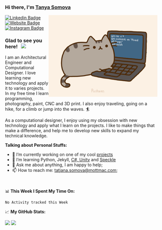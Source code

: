 ### Hi there, I'm <a href="https://gkassym.netlify.app" target="_blank">Tanya Somova</a> 
<img align="right" alt="GIF" src="images/coding_cat.gif?raw=true" height="270" />

[![Linkedin Badge](https://img.shields.io/badge/-LinkedIn-0e76a8?style=flat-square&logo=Linkedin&logoColor=white)](https://www.linkedin.com/in/tatjana-somova)
[![Website Badge](https://img.shields.io/badge/Website-3b5998?style=flat-square&logo=google-chrome&logoColor=white)](https://tatjanasomova.github.io/my_projects)
[![Instagram Badge](https://img.shields.io/badge/-Instagram-e4405f?style=flat-square&logo=Instagram&logoColor=white)](https://instagram.com/_tanya_somova)

### Glad to see you here! &nbsp; ![](https://visitor-badge.glitch.me/badge?page_id=tatjanasomova)

I am an Architectural Engineer and Computational Designer. I love learning new technology and apply it to varies projects. In my free time I learn programming, photography, paint, CNC and 3D print. I also enjoy traveling, going on a hike, for a climb or jump into the waves. 🏄

As a computational designer, I enjoy using my obsession with new technology and apply what I learn on the projects. I like to make things that make a difference, and help me to develop new skills to expand my technical knowledge. 

**Talking about Personal Stuffs:**

- 🌱 I’m currently working on one of my cool [projects](https://tatjanasomova.github.io/my_projects)
- 🚀 I’m learning Python, Jekyll, [C#, Unity](https://learning.edx.org/course/course-v1:HarvardX+CS50G+Games/home) and [Speckle](https://www.youtube.com/embed/4hJwZo3p4_U)
- 💬 Ask me about anything, I am happy to help;
- 📫 How to reach me: tatjana.somova@mottmac.com;
</br>

📊 **This Week I Spent My Time On:**
<!--START_SECTION:waka-->
```text
No Activity tracked this Week
```
<!--END_SECTION:waka-->


📈 **My GitHub Stats:**

<p>
  <img height="180em" src="https://github-readme-stats.vercel.app/api?username=tatjanasomova&show_icons=true&hide_border=true&&count_private=true&include_all_commits=true" />
  <img height="180em" src="https://github-readme-stats.vercel.app/api/top-langs/?username=tatjanasomova&exclude_repo=van_design&show_icons=true&hide_border=true&layout=compact&langs_count=8"/>
</p>
